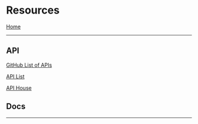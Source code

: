 # Resources

[Home](https://mistidinzy.github.io/301-ProjectPlanning/)

_____

## API

[GitHub List of APIs](https://github.com/public-apis/public-apis)

[API List](https://apilist.fun/)

[API House](https://apihouse.vercel.app/)

## Docs

[]()

_____
